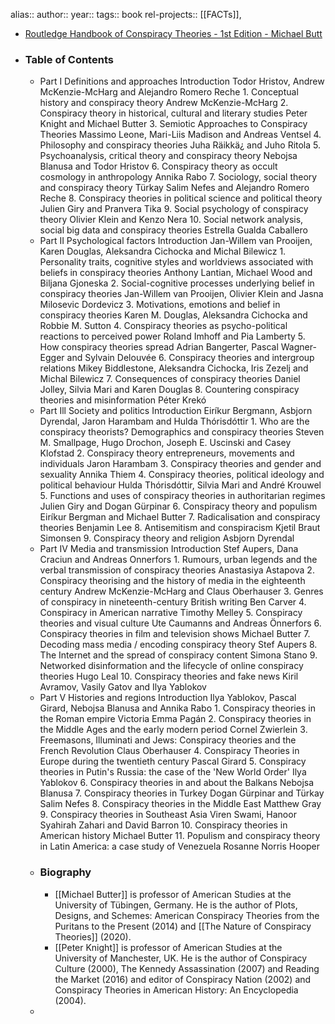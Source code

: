 alias::
author::
year::
tags:: book
rel-projects:: [[FACTs]],  



- [Routledge Handbook of Conspiracy Theories - 1st Edition - Michael Butt](https://www.routledge.com/Routledge-Handbook-of-Conspiracy-Theories/Butter-Knight/p/book/9780815361749)
- ### Table of Contents
	- Part I
	  Definitions and approaches
	  Introduction
	  Todor Hristov, Andrew McKenzie-McHarg and Alejandro Romero Reche 1. Conceptual history and conspiracy theory Andrew McKenzie-McHarg 2. Conspiracy theory in historical, cultural and literary studies Peter Knight and Michael Butter 3. Semiotic Approaches to Conspiracy Theories Massimo Leone, Mari-Liis Madison and Andreas Ventsel 4. Philosophy and conspiracy theories Juha Räikkä¿ and Juho Ritola 5. Psychoanalysis, critical theory and conspiracy theory Nebojsa Blanusa and Todor Hristov 6. Conspiracy theory as occult cosmology in anthropology Annika Rabo
	  7. Sociology, social theory and conspiracy theory Türkay Salim Nefes and Alejandro Romero Reche 8. Conspiracy theories in political science and political theory Julien Giry and Pranvera Tika 9. Social psychology of conspiracy theory Olivier Klein and Kenzo Nera
	  10. Social network analysis, social big data and conspiracy theories Estrella Gualda Caballero
	- Part II
	  Psychological factors
	  Introduction
	  Jan-Willem van Prooijen, Karen Douglas, Aleksandra Cichocka and Michal Bilewicz 1. Personality traits, cognitive styles and worldviews associated with beliefs in conspiracy theories Anthony Lantian, Michael Wood and Biljana Gjoneska 2. Social-cognitive processes underlying belief in conspiracy theories Jan-Willem van Prooijen, Olivier Klein and Jasna Milosevic Dordevicz 3. Motivations, emotions and belief in conspiracy theories Karen M. Douglas, Aleksandra Cichocka and Robbie M. Sutton 4. Conspiracy theories as psycho-political reactions to perceived power Roland Imhoff and Pia Lamberty 5. How conspiracy theories spread Adrian Bangerter, Pascal Wagner-Egger and Sylvain Delouvée 6. Conspiracy theories and intergroup relations Mikey Biddlestone, Aleksandra Cichocka, Iris Zezelj and Michal Bilewicz 7. Consequences of conspiracy theories Daniel Jolley, Silvia Mari and Karen Douglas 8. Countering conspiracy theories and misinformation Péter Krekó
	- Part Ill
	  Society and politics Introduction Eiríkur Bergmann, Asbjorn Dyrendal, Jaron Harambam and Hulda Thórisdóttir 1. Who are the conspiracy theorists? Demographics and conspiracy theories Steven M. Smallpage, Hugo Drochon, Joseph E. Uscinski and Casey Klofstad 2. Conspiracy theory entrepreneurs, movements and individuals Jaron Harambam 3. Conspiracy theories and gender and sexuality Annika Thiem
	  4. Conspiracy theories, political ideology and political behaviour Hulda Thórisdóttir, Silvia Mari and André Krouwel 5. Functions and uses of conspiracy theories in authoritarian regimes Julien Giry and Dogan Gürpinar 6. Conspiracy theory and populism Eiríkur Bergman and Michael Butter 7. Radicalisation and conspiracy theories Benjamin Lee 8. Antisemitism and conspiracism Kjetil Braut Simonsen 9. Conspiracy theory and religion Asbjorn Dyrendal
	- Part IV
	  Media and transmission
	  Introduction Stef Aupers, Dana Craciun and Andreas Onnerfors 1. Rumours, urban legends and the verbal transmission of conspiracy theories Anastasiya Astapova 2. Conspiracy theorising and the history of media in the eighteenth century Andrew McKenzie-McHarg and Claus Oberhauser 3. Genres of conspiracy in nineteenth-century British writing
	  Ben Carver
	  4. Conspiracy in American narrative Timothy Melley 5. Conspiracy theories and visual culture Ute Caumanns and Andreas Önnerfors
	  6. Conspiracy theories in film and television shows Michael Butter 7. Decoding mass media / encoding conspiracy theory Stef Aupers 8. The Internet and the spread of conspiracy content Simona Stano
	  9. Networked disinformation and the lifecycle of online conspiracy theories Hugo Leal 10. Conspiracy theories and fake news Kiril Avramov, Vasily Gatov and Ilya Yablokov
	- Part V
	  Histories and regions Introduction
	  Ilya Yablokov, Pascal Girard, Nebojsa Blanusa and Annika Rabo 1. Conspiracy theories in the Roman empire Victoria Emma Pagán 2. Conspiracy theories in the Middle Ages and the early modern period
	  Cornel Zwierlein
	  3. Freemasons, Illuminati and Jews: Conspiracy theories and the French Revolution Claus Oberhauser 4. Conspiracy Theories in Europe during the twentieth century
	  Pascal Girard
	  5. Conspiracy theories in Putin's Russia: the case of the 'New World Order' Ilya Yablokov 6. Conspiracy theories in and about the Balkans Nebojsa Blanusa 7. Conspiracy theories in Turkey Dogan Gürpinar and Türkay Salim Nefes 8. Conspiracy theories in the Middle East Matthew Gray 9. Conspiracy theories in Southeast Asia Viren Swami, Hanoor Syahirah Zahari and David Barron 10. Conspiracy theories in American history
	  Michael Butter
	  11. Populism and conspiracy theory in Latin America: a case study of Venezuela Rosanne Norris Hooper
	- ### Biography
		- [[Michael Butter]] is professor of American Studies at the University of Tübingen, Germany. He is the author of Plots, Designs, and Schemes: American Conspiracy Theories from the Puritans to the Present (2014) and [[The Nature of Conspiracy Theories]] (2020).
		- [[Peter Knight]] is professor of American Studies at the University of Manchester, UK. He is the author of Conspiracy Culture (2000), The Kennedy Assassination (2007) and Reading the Market (2016) and editor of Conspiracy Nation (2002) and Conspiracy Theories in American History: An Encyclopedia (2004).
	-